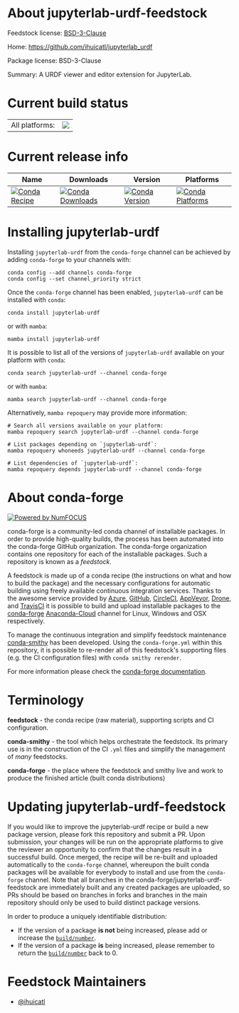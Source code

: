 About jupyterlab-urdf-feedstock
===============================

Feedstock license: [BSD-3-Clause](https://github.com/conda-forge/jupyterlab-urdf-feedstock/blob/main/LICENSE.txt)

Home: https://github.com/ihuicatl/jupyterlab_urdf

Package license: BSD-3-Clause

Summary: A URDF viewer and editor extension for JupyterLab.

Current build status
====================


<table><tr><td>All platforms:</td>
    <td>
      <a href="https://dev.azure.com/conda-forge/feedstock-builds/_build/latest?definitionId=16642&branchName=main">
        <img src="https://dev.azure.com/conda-forge/feedstock-builds/_apis/build/status/jupyterlab-urdf-feedstock?branchName=main">
      </a>
    </td>
  </tr>
</table>

Current release info
====================

| Name | Downloads | Version | Platforms |
| --- | --- | --- | --- |
| [![Conda Recipe](https://img.shields.io/badge/recipe-jupyterlab--urdf-green.svg)](https://anaconda.org/conda-forge/jupyterlab-urdf) | [![Conda Downloads](https://img.shields.io/conda/dn/conda-forge/jupyterlab-urdf.svg)](https://anaconda.org/conda-forge/jupyterlab-urdf) | [![Conda Version](https://img.shields.io/conda/vn/conda-forge/jupyterlab-urdf.svg)](https://anaconda.org/conda-forge/jupyterlab-urdf) | [![Conda Platforms](https://img.shields.io/conda/pn/conda-forge/jupyterlab-urdf.svg)](https://anaconda.org/conda-forge/jupyterlab-urdf) |

Installing jupyterlab-urdf
==========================

Installing `jupyterlab-urdf` from the `conda-forge` channel can be achieved by adding `conda-forge` to your channels with:

```
conda config --add channels conda-forge
conda config --set channel_priority strict
```

Once the `conda-forge` channel has been enabled, `jupyterlab-urdf` can be installed with `conda`:

```
conda install jupyterlab-urdf
```

or with `mamba`:

```
mamba install jupyterlab-urdf
```

It is possible to list all of the versions of `jupyterlab-urdf` available on your platform with `conda`:

```
conda search jupyterlab-urdf --channel conda-forge
```

or with `mamba`:

```
mamba search jupyterlab-urdf --channel conda-forge
```

Alternatively, `mamba repoquery` may provide more information:

```
# Search all versions available on your platform:
mamba repoquery search jupyterlab-urdf --channel conda-forge

# List packages depending on `jupyterlab-urdf`:
mamba repoquery whoneeds jupyterlab-urdf --channel conda-forge

# List dependencies of `jupyterlab-urdf`:
mamba repoquery depends jupyterlab-urdf --channel conda-forge
```


About conda-forge
=================

[![Powered by
NumFOCUS](https://img.shields.io/badge/powered%20by-NumFOCUS-orange.svg?style=flat&colorA=E1523D&colorB=007D8A)](https://numfocus.org)

conda-forge is a community-led conda channel of installable packages.
In order to provide high-quality builds, the process has been automated into the
conda-forge GitHub organization. The conda-forge organization contains one repository
for each of the installable packages. Such a repository is known as a *feedstock*.

A feedstock is made up of a conda recipe (the instructions on what and how to build
the package) and the necessary configurations for automatic building using freely
available continuous integration services. Thanks to the awesome service provided by
[Azure](https://azure.microsoft.com/en-us/services/devops/), [GitHub](https://github.com/),
[CircleCI](https://circleci.com/), [AppVeyor](https://www.appveyor.com/),
[Drone](https://cloud.drone.io/welcome), and [TravisCI](https://travis-ci.com/)
it is possible to build and upload installable packages to the
[conda-forge](https://anaconda.org/conda-forge) [Anaconda-Cloud](https://anaconda.org/)
channel for Linux, Windows and OSX respectively.

To manage the continuous integration and simplify feedstock maintenance
[conda-smithy](https://github.com/conda-forge/conda-smithy) has been developed.
Using the ``conda-forge.yml`` within this repository, it is possible to re-render all of
this feedstock's supporting files (e.g. the CI configuration files) with ``conda smithy rerender``.

For more information please check the [conda-forge documentation](https://conda-forge.org/docs/).

Terminology
===========

**feedstock** - the conda recipe (raw material), supporting scripts and CI configuration.

**conda-smithy** - the tool which helps orchestrate the feedstock.
                   Its primary use is in the construction of the CI ``.yml`` files
                   and simplify the management of *many* feedstocks.

**conda-forge** - the place where the feedstock and smithy live and work to
                  produce the finished article (built conda distributions)


Updating jupyterlab-urdf-feedstock
==================================

If you would like to improve the jupyterlab-urdf recipe or build a new
package version, please fork this repository and submit a PR. Upon submission,
your changes will be run on the appropriate platforms to give the reviewer an
opportunity to confirm that the changes result in a successful build. Once
merged, the recipe will be re-built and uploaded automatically to the
`conda-forge` channel, whereupon the built conda packages will be available for
everybody to install and use from the `conda-forge` channel.
Note that all branches in the conda-forge/jupyterlab-urdf-feedstock are
immediately built and any created packages are uploaded, so PRs should be based
on branches in forks and branches in the main repository should only be used to
build distinct package versions.

In order to produce a uniquely identifiable distribution:
 * If the version of a package **is not** being increased, please add or increase
   the [``build/number``](https://docs.conda.io/projects/conda-build/en/latest/resources/define-metadata.html#build-number-and-string).
 * If the version of a package **is** being increased, please remember to return
   the [``build/number``](https://docs.conda.io/projects/conda-build/en/latest/resources/define-metadata.html#build-number-and-string)
   back to 0.

Feedstock Maintainers
=====================

* [@ihuicatl](https://github.com/ihuicatl/)

